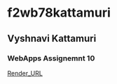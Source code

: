 # f2wb78kattamuri
## Vyshnavi Kattamuri
### WebApps Assignemnt 10

[Render_URL](https://f2wb78kattamuri.onrender.com/)